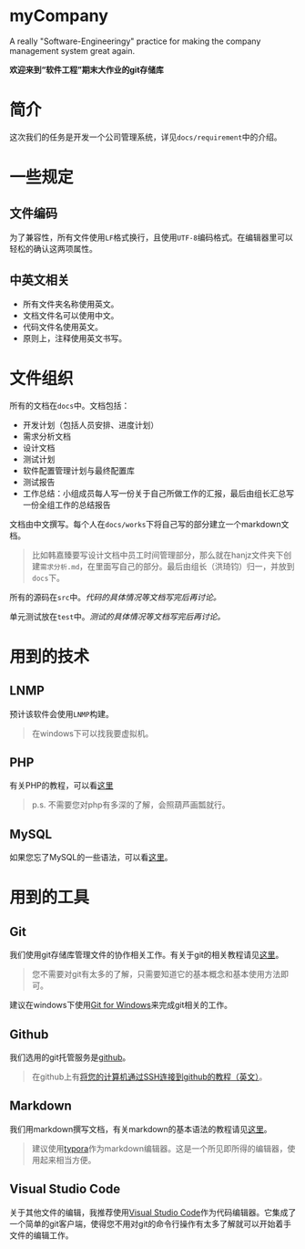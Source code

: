 # myCompany
A really "Software-Engineeringy" practice for making the company management system great again.

**欢迎来到“软件工程”期末大作业的git存储库**

# 简介

这次我们的任务是开发一个公司管理系统，详见`docs/requirement`中的介绍。

# 一些规定

## 文件编码

为了兼容性，所有文件使用`LF`格式换行，且使用`UTF-8`编码格式。在编辑器里可以轻松的确认这两项属性。

## 中英文相关

- 所有文件夹名称使用英文。
- 文档文件名可以使用中文。
- 代码文件名使用英文。
- 原则上，注释使用英文书写。

# 文件组织

所有的文档在`docs`中。文档包括：

- 开发计划（包括人员安排、进度计划）
- 需求分析文档
- 设计文档
- 测试计划
- 软件配置管理计划与最终配置库
- 测试报告
- 工作总结：小组成员每人写一份关于自己所做工作的汇报，最后由组长汇总写一份全组工作的总结报告

文档由中文撰写。每个人在`docs/works`下将自己写的部分建立一个markdown文档。

> 比如韩嘉臻要写设计文档中员工时间管理部分，那么就在hanjz文件夹下创建`需求分析.md`，在里面写自己的部分。最后由组长（洪琦钧）归一，并放到`docs`下。

所有的源码在`src`中。*代码的具体情况等文档写完后再讨论。*

单元测试放在`test`中。*测试的具体情况等文档写完后再讨论。*

# 用到的技术

## LNMP

预计该软件会使用`LNMP`构建。

>  在windows下可以找我要虚拟机。

## PHP

有关PHP的教程，可以看[这里](http://www.w3school.com.cn/php/)

> p.s. 不需要您对php有多深的了解，会照葫芦画瓢就行。

## MySQL

如果您忘了MySQL的一些语法，可以看[这里](https://www.w3cschool.cn/mysql/)。

# 用到的工具

## Git

我们使用git存储库管理文件的协作相关工作。有关于git的相关教程请见[这里](http://www.liaoxuefeng.com/wiki/0013739516305929606dd18361248578c67b8067c8c017b000)。

> 您不需要对git有太多的了解，只需要知道它的基本概念和基本使用方法即可。

建议在windows下使用[Git for Windows](https://git-for-windows.github.io/)来完成git相关的工作。

## Github

我们选用的git托管服务是[github](https://github.com/)。

>  在github上有[将您的计算机通过SSH连接到github的教程（英文）](https://help.github.com/articles/connecting-to-github-with-ssh/)。

## Markdown

我们用markdown撰写文档，有关markdown的基本语法的教程请见[这里](http://www.tuicool.com/articles/fmeMbqR)。

> 建议使用[typora](https://typora.io/)作为markdown编辑器。这是一个所见即所得的编辑器，使用起来相当方便。

## Visual Studio Code

关于其他文件的编辑，我推荐使用[Visual Studio Code](https://code.visualstudio.com/)作为代码编辑器。它集成了一个简单的git客户端，使得您不用对git的命令行操作有太多了解就可以开始着手文件的编辑工作。